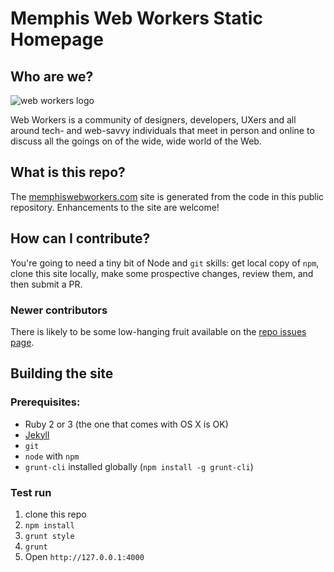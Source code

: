 # Memphis Web Workers Static Homepage

## Who are we?

![web workers logo](http://memphiswebworkers.com/img/webworkers.svg)

Web Workers is a community of designers, developers, UXers and all around tech- and web-savvy individuals that meet in person and online to discuss all the goings on of the wide, wide world of the Web.

## What is this repo?

The [memphiswebworkers.com](http://memphiswebworkers.com) site is generated from the code in this public repository.  Enhancements to the site are welcome!

## How can I contribute?

You're going to need a tiny bit of Node and `git` skills: get local copy of `npm`, clone this site locally, make some prospective changes, review them, and then submit a PR.

### Newer contributors

There is likely to be some low-hanging fruit available on the [repo issues page](https://github.com/web-workers/webworkers/issues).

## Building the site

### Prerequisites:

* Ruby 2 or 3 (the one that comes with OS X is OK)
* [Jekyll](https://jekyllrb.com/docs/installation/) 
* `git`
* `node` with `npm`
* `grunt-cli` installed globally (`npm install -g grunt-cli`)

### Test run

1. clone this repo
1. `npm install`
1. `grunt style` 
1. `grunt`
1. Open `http://127.0.0.1:4000` 